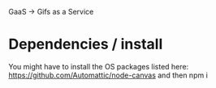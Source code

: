 GaaS -> Gifs as a Service

# Dependencies / install

You might have to install the OS packages listed here:
https://github.com/Automattic/node-canvas
and then
npm i
